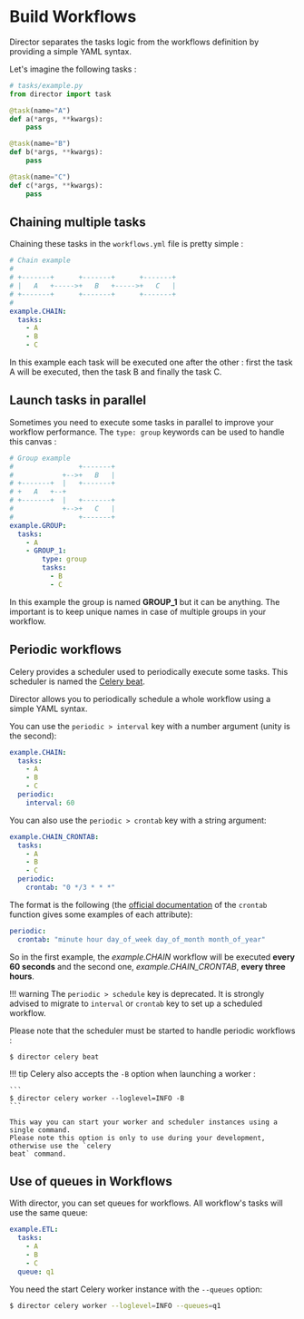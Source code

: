 # Build Workflows

Director separates the tasks logic from the workflows definition by providing a
simple YAML syntax.

Let's imagine the following tasks :

```python
# tasks/example.py
from director import task

@task(name="A")
def a(*args, **kwargs):
    pass

@task(name="B")
def b(*args, **kwargs):
    pass

@task(name="C")
def c(*args, **kwargs):
    pass
```

## Chaining multiple tasks

Chaining these tasks in the `workflows.yml` file is pretty simple :

```yaml
# Chain example
#
# +-------+      +-------+      +-------+
# |   A   +----->+   B   +----->+   C   |
# +-------+      +-------+      +-------+
#
example.CHAIN:
  tasks:
    - A
    - B
    - C
```

In this example each task will be executed one after the other : first the task A will
be executed, then the task B and finally the task C.

## Launch tasks in parallel

Sometimes you need to execute some tasks in parallel to improve your workflow performance.
The `type: group` keywords can be used to handle this canvas :

```yaml
# Group example
#                +-------+
#            +-->+   B   |
# +-------+  |   +-------+
# +   A   +--+
# +-------+  |   +-------+
#            +-->+   C   |
#                +-------+
example.GROUP:
  tasks:
    - A
    - GROUP_1:
        type: group
        tasks:
          - B
          - C
```

In this example the group is named **GROUP_1** but it can be anything. The important
is to keep unique names in case of multiple groups in your workflow.

## Periodic workflows

Celery provides a scheduler used to periodically execute some tasks. This scheduler is named
the [Celery beat](https://docs.celeryproject.org/en/latest/userguide/periodic-tasks.html).

Director allows you to periodically schedule a whole workflow using a simple YAML syntax.

You can use the `periodic > interval` key with a number argument (unity is the second):

```yaml
example.CHAIN:
  tasks:
    - A
    - B
    - C
  periodic:
    interval: 60
```

You can also use the `periodic > crontab` key with a string argument:

```yaml
example.CHAIN_CRONTAB:
  tasks:
    - A
    - B
    - C
  periodic:
    crontab: "0 */3 * * *"
```

The format is the following (the [official documentation](https://docs.celeryproject.org/en/v4.4.7/userguide/periodic-tasks.html#crontab-schedules) of the `crontab` function gives some examples of each attribute):

```yaml
periodic:
  crontab: "minute hour day_of_week day_of_month month_of_year"
```

So in the first example, the *example.CHAIN* workflow will be executed **every 60 seconds** and the second one, *example.CHAIN_CRONTAB*, **every three hours**.

!!! warning
    The `periodic > schedule` key is deprecated. It is strongly advised to migrate to `interval` or `crontab` key to set up a scheduled workflow.

Please note that the scheduler must be started to handle periodic workflows :

```
$ director celery beat
```

!!! tip
    Celery also accepts the `-B` option when launching a worker :

    ```
    $ director celery worker --loglevel=INFO -B
    ```

    This way you can start your worker and scheduler instances using a single command.
    Please note this option is only to use during your development, otherwise use the `celery
    beat` command.

## Use of queues in Workflows

With director, you can set queues for workflows. All workflow's tasks will use the same queue:

```yaml
example.ETL:
  tasks:
    - A
    - B
    - C
  queue: q1
```

You need the start Celery worker instance with the `--queues` option:

```bash
$ director celery worker --loglevel=INFO --queues=q1
```
